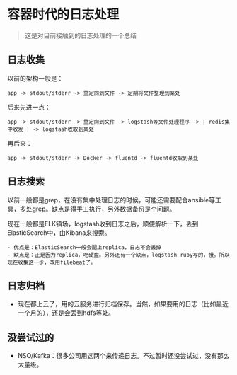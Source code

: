 # 容器时代的日志处理

> 这是对目前接触到的日志处理的一个总结

## 日志收集

以前的架构一般是：

```
app -> stdout/stderr -> 重定向到文件 -> 定期将文件整理到某处
```

后来先进一点：

```
app -> stdout/stderr -> 重定向到文件 -> logstash等文件处理程序 -> | redis集中收发 | -> logstash收取到某处
```

再后来：

```
app -> stdout/stderr -> Docker -> fluentd -> fluentd收取到某处
```

## 日志搜索

以前一般都是grep，在没有集中处理日志的时候，可能还需要配合ansible等工具，多处grep。缺点是得手工执行，另外数据备份是个问题。

现在一般都是ELK镇场，logstash收到日志之后，顺便解析一下，丢到ElasticSearch中，由Kibana来搜索。

    - 优点是：ElasticSearch一般会配上replica，日志不会丢掉
    - 缺点是：正是因为replica，吃硬盘。另外还有一个缺点，logstash ruby写的，慢。所以现在收集这一步，改用filebeat了。

## 日志归档

- 现在都上云了，用的云服务进行归档保存。当然，如果要用的日志（比如最近一个月的），还是会丢到hdfs等处。

## 没尝试过的

- NSQ/Kafka：很多公司用这两个来传递日志。不过暂时还没尝试过，没有那么大量级。
